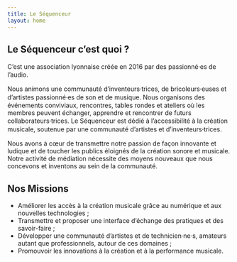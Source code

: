 ```yaml
---
title: Le Séquenceur
layout: home
---
```


## Le Séquenceur c’est quoi ?

C’est une association lyonnaise créée en 2016 par des passionné⸱es de l’audio.

Nous animons une communauté d’inventeurs⸱trices, de bricoleurs⸱euses et d’artistes passionné⸱es de son et de musique. Nous organisons des événements conviviaux, rencontres, tables rondes et ateliers où les membres peuvent échanger, apprendre et rencontrer de futurs collaborateurs⸱trices. Le Séquenceur est dédié à l’accessibilité à la création musicale, soutenue par une communauté d’artistes et d’inventeurs⸱trices.

Nous avons à cœur de transmettre notre passion de façon innovante et ludique et de toucher les publics éloignés de la création sonore et musicale. Notre activité de médiation nécessite des moyens nouveaux que nous concevons et inventons au sein de la communauté.

## Nos Missions

- Améliorer les accès à la création musicale grâce au numérique et aux nouvelles technologies ;
- Transmettre et proposer une interface d’échange des pratiques et des savoir-faire ;
- Développer une communauté d’artistes et de technicien·ne·s, amateurs autant que professionnels, autour de ces domaines ;
- Promouvoir les innovations à la création et à la performance musicale.


